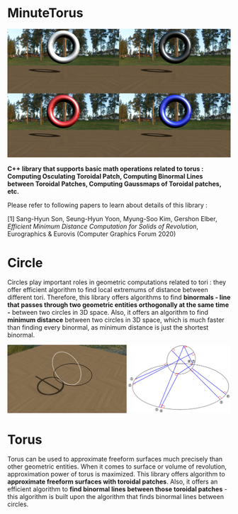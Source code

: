 # MinuteTorus

<p align="center">
  <img src="Image/main.png">
</p>

**C++ library that supports basic math operations related to torus :  Computing Osculating Toroidal Patch, Computing Binormal Lines between Toroidal Patches, Computing Gaussmaps of Toroidal patches, etc.**

Please refer to following papers to learn about details of this library :

[1] Sang-Hyun Son, Seung-Hyun Yoon, Myung-Soo Kim, Gershon Elber, *Efficient Minimum Distance Computation for Solids of Revolution*, Eurographics & Eurovis (Computer Graphics Forum 2020)

# Circle
Circles play important roles in geometric computations related to tori : they offer efficient algorithm to find local extremums of distance between different tori. Therefore, this library offers algorithms to find **binormals - line that passes through two geometric entities orthogonally at the same time -** between two circles in 3D space. Also, it offers an algorithm to find **minimum distance** between two circles in 3D space, which is much faster than finding every binormal, as minimum distance is just the shortest binormal.

<p align="center">
  <img src="Image/Circle.png">
</p>

# Torus
Torus can be used to approximate freeform surfaces much precisely than other geometric entities. When it comes to surface or volume of revolution, approximation power of torus is maximized. This library offers algorithm to **approximate freeform surfaces with toroidal patches**. Also, it offers an efficient algorithm to **find binormal lines between those toroidal patches** - this algorithm is built upon the algorithm that finds binormal lines between circles. 


